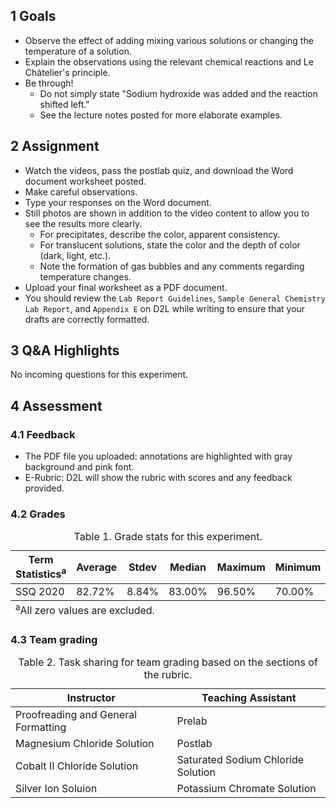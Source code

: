 ## 1 Goals

- Observe the effect of adding mixing various solutions or changing the temperature of a solution.
- Explain the observations using the relevant chemical reactions and Le Châtelier's principle.
- Be through!  
  - Do not simply state "Sodium hydroxide was added and the reaction shifted left."
  - See the lecture notes posted for more elaborate examples.

## 2 Assignment

- Watch the videos, pass the postlab quiz, and download the Word document worksheet posted.
- Make careful observations.
- Type your responses on the Word document.
- Still photos are shown in addition to the video content to allow you to see the results more clearly.
  - For precipitates, describe the color, apparent consistency.
  - For translucent solutions, state the color and the depth of color (dark, light, etc.).
  - Note the formation of gas bubbles and any comments regarding temperature changes.
- Upload your final worksheet as a PDF document.
- You should review the `Lab Report Guidelines`, `Sample General Chemistry Lab Report`, and `Appendix E` on D2L while writing to ensure that your drafts are correctly formatted.

## 3 Q&A Highlights

No incoming questions for this experiment.

## 4 Assessment

### 4.1 Feedback

- The PDF file you uploaded: annotations are highlighted with gray background and pink font.
- E-Rubric: D2L will show the rubric with scores and any feedback provided.

### 4.2 Grades 

<table>
<caption>Table 1. Grade stats for this experiment.</caption>
<thead>
  <tr>
    <th>Term Statistics<sup>a</sup></th>
    <th>Average</th>
    <th>Stdev</th>
    <th>Median</th>
    <th>Maximum</th>
    <th>Minimum</th>
  </tr>
</thead>
<tfoot>
    <tr>
        <td colspan="6"><sup>a</sup>All zero values are excluded.</td>
    </tr>
</tfoot>
<tbody>
  <tr>
    <td>SSQ 2020</td>
    <td>82.72%</td>
    <td>8.84%</td>
    <td>83.00%</td>
    <td>96.50%</td>
    <td>70.00%</td>
  </tr>
</tbody>
</table>

### 4.3 Team grading 

<table>
<caption>Table 2. Task sharing for team grading based on the sections of the rubric.</caption>
<thead>
  <tr>
    <th>Instructor</th>
    <th>Teaching Assistant</th>
  </tr>
</thead>
<tbody>
  <tr>
    <td>Proofreading and General Formatting</td>
    <td>Prelab</td>
  </tr>
  <tr>
    <td>Magnesium Chloride Solution</td>
    <td>Postlab</td>
  </tr>
  <tr>
    <td>Cobalt II Chloride Solution</td>
    <td>Saturated Sodium Chloride Solution</td>
  </tr>
  <tr>
    <td>Silver Ion Soluion</td>
    <td>Potassium Chromate Solution</td>
  </tr>           
</tbody>
</table>